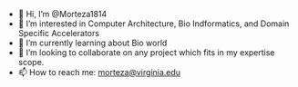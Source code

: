 - 👋 Hi, I’m @Morteza1814
- 👀 I’m interested in Computer Architecture, Bio Indformatics, and Domain Specific Accelerators
- 🌱 I’m currently learning about Bio world
- 💞️ I’m looking to collaborate on any project which fits in my expertise scope.
- 📫 How to reach me: morteza@virginia.edu

<!---
Morteza1814/Morteza1814 is a ✨ special ✨ repository because its `README.md` (this file) appears on your GitHub profile.
You can click the Preview link to take a look at your changes.
--->
